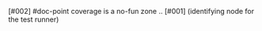 [#002]       #doc-point coverage is a no-fun zone ..
[#001]       (identifying node for the test runner)
